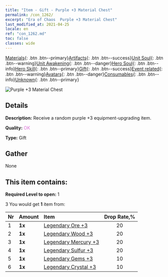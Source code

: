 ```yaml
---
title: "Item - Gift - Purple +3 Material Chest"
permalink: /con_1262/
excerpt: "Era of Chaos  Purple +3 Material Chest"
last_modified_at: 2021-04-25
locale: en
ref: "con_1262.md"
toc: false
classes: wide
---
```

 [Materials](/Items/){: .btn .btn--primary}[Artifacts](/Items/Artifacts/){: .btn .btn--success}[Unit Soul](/Items/UnitSoul/){: .btn .btn--warning}[Unit Awakening](/Items/UnitAwakening/){: .btn .btn--danger}[Hero Soul](/Items/HeroSoul/){: .btn .btn--info}[Hero Skill](/Items/HeroSkill/){: .btn .btn--primary}[Gift](/Items/Gift/){: .btn .btn--success}[Event related](/Items/Events/){: .btn .btn--warning}[Avatars](/Items/Avatars/){: .btn .btn--danger}[Consumables](/Items/Consumables/){: .btn .btn--info}[Unknown](/Items/Unknown/){: .btn .btn--primary}

 ![Purple +3 Material Chest](/images/t/i_304002.png)

## Details
 **Description:** Receive a random purple +3 equipment-upgrading item.

 **Quality:** <span style="color: #DA70D6">OK</span>

 **Type:** Gift

## Gather

  None

## This item contains:

 **Required Level to open:** 1

 3 You would get **1** item  from:

  | Nr | Amount |     Item    | Drop Rate,% |
  |:---|:-------|:------------|:---------:|
  | 1 |  **1x** | [Legendary Ore +3](/Items/mat_54/) | 20 | 
  | 2 |  **1x** | [Legendary Wood +3](/Items/mat_55/) | 20 | 
  | 3 |  **1x** | [Legendary Mercury +3](/Items/mat_56/) | 20 | 
  | 4 |  **1x** | [Legendary Sulfur +3](/Items/mat_57/) | 20 | 
  | 5 |  **1x** | [Legendary Gems +3](/Items/mat_58/) | 10 | 
  | 6 |  **1x** | [Legendary Crystal +3](/Items/mat_59/) | 10 | 
